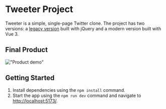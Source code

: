# Tweeter Project

Tweeter is a simple, single-page Twitter clone. The project has two versions: a [legacy version](https://github.com/vwt604/tweeter-jquery) built with jQuery and a modern version built with Vue 3.

## Final Product

!["Product demo"](https://github.com/vwt604/tweeter/blob/master/docs/tweeter-demo.gif)

## Getting Started

1. Install dependencies using the `npm install` command.
2. Start the app using the `npm run dev` command and navigate to <http://localhost:5173/>.
